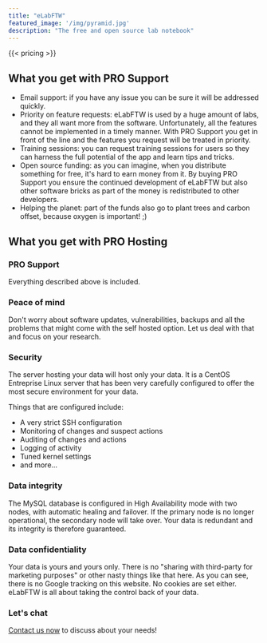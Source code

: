 ```yaml
---
title: "eLabFTW"
featured_image: '/img/pyramid.jpg'
description: "The free and open source lab notebook"
---
```

{{< pricing >}}

## What you get with PRO Support

* Email support: if you have any issue you can be sure it will be addressed quickly.
* Priority on feature requests: eLabFTW is used by a huge amount of labs, and they all want more from the software. Unfortunately, all the features cannot be implemented in a timely manner. With PRO Support you get in front of the line and the features you request will be treated in priority.
* Training sessions: you can request training sessions for users so they can harness the full potential of the app and learn tips and tricks.
* Open source funding: as you can imagine, when you distribute something for free, it's hard to earn money from it. By buying PRO Support you ensure the continued development of eLabFTW but also other software bricks as part of the money is redistributed to other developers.
* Helping the planet: part of the funds also go to plant trees and carbon offset, because oxygen is important! ;)

## What you get with PRO Hosting

### PRO Support

Everything described above is included.

### Peace of mind

Don't worry about software updates, vulnerabilities, backups and all the problems that might come with the self hosted option. Let us deal with that and focus on your research.

### Security

The server hosting your data will host only your data. It is a CentOS Entreprise Linux server that has been very carefully configured to offer the most secure environment for your data.

Things that are configured include:

* A very strict SSH configuration
* Monitoring of changes and suspect actions
* Auditing of changes and actions
* Logging of activity
* Tuned kernel settings
* and more...

### Data integrity

The MySQL database is configured in High Availability mode with two nodes, with automatic healing and failover. If the primary node is no longer operational, the secondary node will take over. Your data is redundant and its integrity is therefore guaranteed.

### Data confidentiality

Your data is yours and yours only. There is no "sharing with third-party for marketing purposes" or other nasty things like that here. As you can see, there is no Google tracking on this website. No cookies are set either. eLabFTW is all about taking the control back of your data.

### Let's chat

[Contact us now](../contact) to discuss about your needs!
